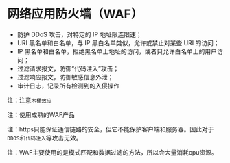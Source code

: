 # 网络应用防火墙（WAF）

* 防护 DDoS 攻击，对特定的 IP 地址限连限速；
* URI 黑名单和白名单，与 IP 黑白名单类似，允许或禁止对某些 URI 的访问；
* IP 黑名单和白名单，拒绝黑名单上地址的访问，或者只允许白名单上的用户访问；
* 过滤请求报文，防御“代码注入”攻击；
* 过滤响应报文，防御敏感信息外泄；
* 审计日志，记录所有检测到的入侵操作

注：注意` 木桶效应 `

注：使用成熟的WAF产品

注：https只能保证通信链路的安全，但它不能保护客户端和服务器。因此对于` DDOS `和`代码注入`等攻击无效。

注：WAF主要使用的是模式匹配和数据过滤的方法，所以会大量消耗cpu资源。
